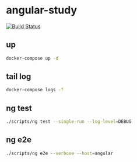 # angular-study

[![Build Status](https://travis-ci.org/akirakoyasu/angular-study.svg?branch=master)](https://travis-ci.org/akirakoyasu/angular-study)

## up

```bash
docker-compose up -d
```

## tail log

```bash
docker-compose logs -f
```

## ng test

```bash
./scripts/ng test --single-run --log-level=DEBUG
```

## ng e2e

```bash
./scripts/ng e2e --verbose --host=angular
```
